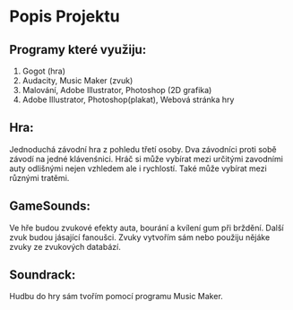 # Popis Projektu
## Programy které využiju:
1. Gogot (hra)
2. Audacity, Music Maker (zvuk)
3. Malování, Adobe Illustrator, Photoshop (2D grafika)
4. Adobe Illustrator, Photoshop(plakat), Webová stránka hry
## Hra: 
Jednoduchá závodní hra z pohledu třetí osoby. Dva závodníci proti sobě závodí na jedné klávenśnici. Hráč si může vybírat mezi určitými zavodními auty odlišnými nejen vzhledem ale i rychlostí. Také může vybírat mezi různými tratěmi.

## GameSounds: 
Ve hře budou zvukové efekty auta, bourání a kvílení gum při brždění. Další zvuk budou jásající fanoušci. Zvuky vytvořím sám nebo použiju nějáke zvuky ze zvukových databází.

## Soundrack:
Hudbu do hry sám tvořím pomocí programu Music Maker.
